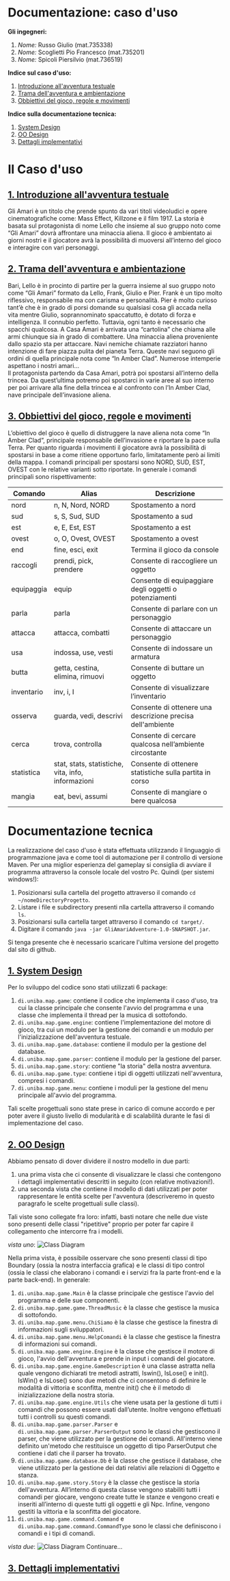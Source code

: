 # Documentazione: caso d'uso
**Gli ingegneri:** 
1. *Nome:* Russo Giulio (mat.735338)
2. *Nome:* Scoglietti Pio Francesco (mat.735201)
3. *Nome:* Spicoli Piersilvio (mat.736519)

**Indice sul caso d'uso:**   
1. [Introduzione all'avventura testuale](#introduzione)
2. [Trama dell'avventura e ambientazione](#tramaeambientazione)
3. [Obbiettivi del gioco, regole e movimenti](#obbiettivi)  

**Indice sulla documentazione tecnica:**
1. [System Design](#systemdesign)
2. [OO Design](#oodesign)
3. [Dettagli implementativi](#dettagliimplementativi)

# Il Caso d'uso
## [**1. Introduzione all'avventura testuale**](#introduzione)
Gli Amari è un titolo che prende spunto da vari titoli videoludici e opere cinematografiche come: Mass Effect, Killzone e il film 1917. La storia è basata sul protagonista di nome Lello che insieme al suo gruppo noto come “Gli Amari” dovrà affrontare una minaccia aliena. Il gioco è ambientato ai giorni nostri e il giocatore avrà la possibilità di muoversi all’interno del gioco e interagire con vari personaggi.

## [**2. Trama dell'avventura e ambientazione**](#tramaeambientazione)
Bari, Lello è in procinto di partire per la guerra insieme al suo gruppo noto come “Gli Amari” formato da Lello, Frank, Giulio e Pier. Frank è un tipo molto riflessivo, responsabile ma con carisma e personalità. Pier è molto curioso tant’è che è in grado di porsi domande su qualsiasi cosa gli accada nella vita mentre Giulio, soprannominato spaccatutto, è dotato di forza e intelligenza. Il connubio perfetto. Tuttavia, ogni tanto è necessario che spacchi qualcosa. A Casa Amari è arrivata una “cartolina” che chiama alle armi chiunque sia in grado di combattere. Una minaccia aliena proveniente dallo spazio sta per attaccare. Navi nemiche chiamate razziatori hanno intenzione di fare piazza pulita del pianeta Terra. Queste navi seguono gli ordini di quella principale nota come “In Amber Clad”. Numerose intemperie aspettano i nostri amari...  
Il protagonista partendo da Casa Amari, potrà poi spostarsi all’interno della trincea. Da quest’ultima potremo poi spostarci in varie aree al suo interno per poi arrivare alla fine della trincea e al confronto con l’In Amber Clad, nave principale dell’invasione aliena.
## [**3. Obbiettivi del gioco, regole e movimenti**](#obbiettivi)
L’obiettivo del gioco è quello di distruggere la nave aliena nota come “In Amber Clad”, principale responsabile dell’invasione e riportare la pace sulla Terra. Per quanto riguarda i movimenti il giocatore avrà la possibilità di spostarsi in base a come ritiene opportuno farlo, limitatamente però ai limiti della mappa. I comandi principali per spostarsi sono NORD, SUD, EST, OVEST con le relative varianti sotto riportate. In generale i comandi principali sono rispettivamente:

Comando | Alias | Descrizione
------- | ----- | -----------
nord | n, N, Nord, NORD | Spostamento a nord
sud | s, S, Sud, SUD | Spostamento a sud
est | e, E, Est, EST | Spostamento a est
ovest | o, O, Ovest, OVEST | Spostamento a ovest
end | fine, esci, exit | Termina il gioco da console
raccogli | prendi, pick, prendere | Consente di raccogliere un oggetto
equipaggia | equip | Consente di equipaggiare degli oggetti o potenziamenti
parla | parla | Consente di parlare con un personaggio
attacca | attacca, combatti | Consente di attaccare un personaggio
usa | indossa, use, vesti | Consente di indossare un armatura
butta | getta, cestina, elimina, rimuovi | Consente di buttare un oggetto
inventario | inv, i, I | Consente di visualizzare l’inventario
osserva | guarda, vedi, descrivi | Consente di ottenere una descrizione precisa dell'ambiente
cerca | trova, controlla | Consente di cercare qualcosa nell’ambiente circostante
statistica | stat, stats, statistiche, vita, info, informazioni | Consente di ottenere statistiche sulla partita in corso
mangia | eat, bevi, assumi | Consente di mangiare o bere qualcosa  
  
# Documentazione tecnica
La realizzazione del caso d'uso è stata effettuata utilizzando il linguaggio di programmazione java e come tool di automazione per il controllo di versione Maven. 
Per una miglior esperienza del gameplay si consiglia di avviare il programma attraverso la console locale del vostro Pc. Quindi (per sistemi windows!):
1. Posizionarsi sulla cartella del progetto attraverso il comando `cd ~/nomeDirectoryProgetto`.
2. Listare i file e subdirectory presenti nlla cartella attraverso il comando `ls`.
3. Posizionarsi sulla cartella target attraverso il comando `cd target/`.
4. Digitare il comando `java -jar GliAmariAdventure-1.0-SNAPSHOT.jar`. 

Si tenga presente che è necessario scaricare l'ultima versione del progetto dal sito di github.

## [**1. System Design**](#systemdesign)
Per lo sviluppo del codice sono stati utilizzati 6 package:
1. `di.uniba.map.game`: contiene il codice che implementa il caso d'uso, tra cui la classe principale che consente l'avvio del programma e una classe che implementa il thread per la musica di sottofondo.
2. `di.uniba.map.game.engine`: contiene l'implementazione del motore di gioco, tra cui un modulo per la gestione dei comandi e un modulo per l'inizializzazione dell'avventura testuale.
3. `di.uniba.map.game.database`: contiene il modulo per la gestione del database.
4. `di.uniba.map.game.parser`: contiene il modulo per la gestione del parser.
5. `di.uniba.map.game.story`: contiene "la storia" della nostra avventura.
6. `di.uniba.map.game.type`: contiene i tipi di oggetti utilizzati nell'avventura, compresi i comandi.
7. `di.uniba.map.game.menu`: contiene i moduli per la gestione del menu principale all'avvio del programma.   

Tali scelte progettuali sono state prese in carico di comune accordo e per poter avere il giusto livello di modularità e di scalabilità durante le fasi di implementazione del caso.

## [**2. OO Design**](#oodesign)
Abbiamo pensato di dover dividere il nostro modello in due parti:
1. una prima vista che ci consente di visualizzare le classi che contengono i dettagli implementativi descritti in seguito (con relative motivazioni!).
2. una seconda vista che contiene il modello di dati utilizzati per poter rappresentare le entità scelte per l'avventura (descriveremo in questo paragrafo le scelte progettuali sulle classi).

Tali viste sono collegate fra loro: infatti, basti notare che nelle due viste sono presenti delle classi "ripetitive" proprio per poter far capire il collegamento che intercorre fra i modelli.

*vista uno*:
![Class Diagram](diagrams/ClassDiagram/vista1.jpg)

Nella prima vista, è possibile osservare che sono presenti classi di tipo Boundary (ossia la nostra interfaccia grafica) e le classi di tipo control (ossia le classi che elaborano i comandi e i servizi fra la parte front-end e la parte back-end). In generale:
1. `di.uniba.map.game.Main` è la classe principale che gestisce l'avvio del programma e delle sue componenti.
2. `di.uniba.map.game.game.ThreadMusic` è la classe che gestisce la musica di sottofondo.
3. `di.uniba.map.game.menu.ChiSiamo` è la classe che gestisce la finestra di informazioni sugli sviluppatori.
4. `di.uniba.map.game.menu.HelpComandi` è la classe che gestisce la finestra di informazioni sui comandi.
5. `di.uniba.map.game.engine.Engine` è la classe che gestisce il motore di gioco, l'avvio dell'avventura e prende in input i comandi del giocatore.
6. `di.uniba.map.game.engine.GameDescription` è una classe astratta nella quale vengono dichiarati tre metodi astratti, Iswin(), IsLose() e init(). IsWin() e IsLose() sono due metodi che ci consentono di definire le modalità di vittoria e sconfitta,  mentre init() che è il metodo di inizializzazione della nostra storia.
7. `di.uniba.map.game.engine.Utils` che viene usata per la gestione di tutti i comandi che possono essere usati dall’utente. Inoltre vengono effettuati tutti i controlli su questi comandi.
8. `di.uniba.map.game.parser.Parser` e `di.uniba.map.game.parser.ParserOutput` sono le classi che gestiscono il parser, che viene utilizzato per la gestione dei comandi. All'interno viene definito un'metodo che restituisce un oggetto di tipo ParserOutput che contiene i dati che il parser ha trovato.
9. `di.uniba.map.game.database.Db` è la classe che gestisce il database, che viene utilizzato per la gestione dei dati relativi alle relazioni di Oggetto e stanza.
10. `di.uniba.map.game.story.Story` è la classe che gestisce la storia dell'avventura. All’interno di questa classe vengono stabiliti tutti i comandi per giocare, vengono create tutte le stanze e vengono creati e inseriti all’interno di queste tutti gli oggetti e gli Npc. Infine, vengono gestiti la vittoria e la sconfitta del giocatore. 
11. `di.uniba.map.game.command.Command` e `di.uniba.map.game.command.CommandType` sono le classi che definiscono i comandi e i tipi di comandi.

*vista due*:
![Class Diagram](diagrams/ClassDiagram/vista2.jpg)
Continuare...

## [**3. Dettagli implementativi**](#dettagliimplementativi)